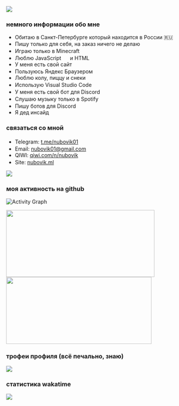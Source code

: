 <img src="https://cdn.discordapp.com/attachments/939337526345338911/944632921946464266/dsa.png">

### немного информации обо мне
- Обитаю в Санкт-Петербурге который находится в России 🇷🇺
- Пишу только для себя, на заказ ничего не делаю
- Играю только в Minecraft <img src="https://nubovik.ml/icons/Minecraft.gif" height="16px">
- Люблю JavaScript <img src="https://nubovik.ml/icons/JavaScript.png" height="16px"> и HTML <img src="https://nubovik.ml/icons/html52.png" height="16px">
- У меня есть свой сайт
- Пользуюсь Яндекс Браузером <img src="https://nubovik.ml/icons/Yandex_Browser.png" height="16px">
- Люблю колу, пиццу и снеки
- Использую Visual Studio Code <img src="https://nubovik.ml/icons/VSC.png" height="16px">
- У меня есть свой бот для Discord <img src="https://flameout.gq/files/images/icon.png" height="16px">
- Слушаю музыку только в Spotify <img src="https://cdn.discordapp.com/attachments/939337526345338911/944754470007488573/Spotify-white.png" height="16px">
- Пишу ботов для Discord <img src="https://nubovik.ml/icons/Discord-white.png" height="16px">
- Я дед инсайд

### связаться со мной
- Telegram: <a href="https://t.me/nubovik01">t.me/nubovik01</a> <img src="https://nubovik.ml/icons/Telegram.png" height="16px">
- Email: <a href="mailto:nubovik01@gmail.com">nubovik01@gmail.com</a> <img src="https://media.discordapp.net/attachments/939337526345338911/944756248027480074/Gmail.png?width=461&height=461" height="16px">
- QIWI: <a href="https://qiwi.com/n/nubovik">qiwi.com/n/nubovik</a>
- Site: <a href="https://nubovik.ml">nubovik.ml</a> <img src="https://nubovik.ml/files/images/icon.png" height="16px">
<div>
  <a href="https://discord.gg/EJc8UC7yhZ">
    <img src="https://invidget.switchblade.xyz/EJc8UC7yhZ">
  </a>
</div>

### моя активность на github
![Activity Graph](https://activity-graph.herokuapp.com/graph?username=nubovik01&theme=github)

<div>
  <img height="180em" width="400em" src="https://github-readme-stats.vercel.app/api?username=nubovik01&count_private=true&show_icons=true&theme=github_dark&locale=ru"/>
  <img height="180em" width="392em" src="https://github-readme-stats.vercel.app/api/top-langs/?username=nubovik01&langs_count=6&layout=compact&theme=github_dark"/>
</div>

### трофеи профиля (всё печально, знаю)
<img src="https://github-profile-trophy.vercel.app/?username=nubovik01&column=3&theme=onedark"/>

### статистика wakatime
<div>
  <img src="https://github-readme-stats.vercel.app/api/wakatime?username=nubovik&theme=github_dark&locale=ru"/>
</div>
